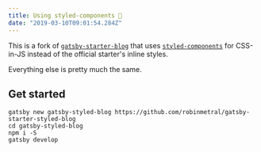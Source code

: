 ```yaml
---
title: Using styled-components 💅
date: "2019-03-10T09:01:54.284Z"
---
```


This is a fork of [`gatsby-starter-blog`](https://github.com/gatsbyjs/gatsby-starter-blog) that uses [`styled-components`](https://www.styled-components.com/) for CSS-in-JS instead of the official starter's inline styles.

Everything else is pretty much the same.

## Get started

```
gatsby new gatsby-styled-blog https://github.com/robinmetral/gatsby-starter-styled-blog
cd gatsby-styled-blog
npm i -S
gatsby develop
```

